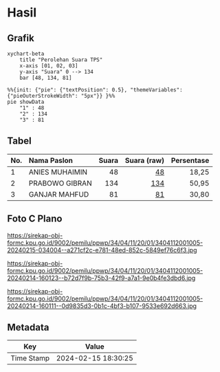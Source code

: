 # Hasil

## Grafik

```mermaid
xychart-beta
    title "Perolehan Suara TPS"
    x-axis [01, 02, 03]
    y-axis "Suara" 0 --> 134
    bar [48, 134, 81]
```

```mermaid
%%{init: {"pie": {"textPosition": 0.5}, "themeVariables": {"pieOuterStrokeWidth": "5px"}} }%%
pie showData
    "1" : 48
    "2" : 134
    "3" : 81
```

## Tabel

| No. | Nama Paslon    | Suara | Suara (raw) | Persentase |
|:--- |:-------------- | -----:| -----------:| ----------:|
| 1   | ANIES MUHAIMIN | 48    | [48][p-1]   | 18,25      |
| 2   | PRABOWO GIBRAN | 134   | [134][p-2]  | 50,95      |
| 3   | GANJAR MAHFUD  | 81    | [81][p-3]   | 30,80      |


[p-1]: https://github.com/gigit-pemilu/pemilu-2024-34-di-yogyakarta/blob/main/pilpres/hitung-suara/sub/34-di-yogyakarta/sub/04-sleman/sub/11-ngemplak/sub/2001-sindumartani/sub/005-tps/sub/paslon-1.txt
[p-2]: https://github.com/gigit-pemilu/pemilu-2024-34-di-yogyakarta/blob/main/pilpres/hitung-suara/sub/34-di-yogyakarta/sub/04-sleman/sub/11-ngemplak/sub/2001-sindumartani/sub/005-tps/sub/paslon-2.txt
[p-3]: https://github.com/gigit-pemilu/pemilu-2024-34-di-yogyakarta/blob/main/pilpres/hitung-suara/sub/34-di-yogyakarta/sub/04-sleman/sub/11-ngemplak/sub/2001-sindumartani/sub/005-tps/sub/paslon-3.txt

## Foto C Plano

https://sirekap-obj-formc.kpu.go.id/9002/pemilu/ppwp/34/04/11/20/01/3404112001005-20240215-034004--a271cf2c-e781-48ed-852c-5849ef76c6f3.jpg

https://sirekap-obj-formc.kpu.go.id/9002/pemilu/ppwp/34/04/11/20/01/3404112001005-20240214-160123--b72d7f9b-75b3-42f9-a7a1-9e0b4fe3dbd6.jpg

https://sirekap-obj-formc.kpu.go.id/9002/pemilu/ppwp/34/04/11/20/01/3404112001005-20240214-160111--0d9835d3-0b1c-4bf3-b107-9533e692d663.jpg


## Metadata

| Key        | Value               |
| ---------- | ------------------- |
| Time Stamp | 2024-02-15 18:30:25 |



